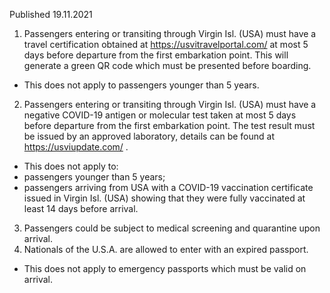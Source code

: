 Published 19.11.2021
1. Passengers entering or transiting through Virgin Isl. (USA) must have a travel certification obtained at <a href="https://usvitravelportal.com/">https://usvitravelportal.com/</a> at most 5 days before departure from the first embarkation point. This will generate a green QR code which must be presented before boarding.
- This does not apply to passengers younger than 5 years.
2. Passengers entering or transiting through Virgin Isl. (USA) must have a negative COVID-19 antigen or molecular test taken at most 5 days before departure from the first embarkation point. The test result must be issued by an approved laboratory, details can be found at <a href="https://usviupdate.com/">https://usviupdate.com/</a> .
- This does not apply to:
- passengers younger than 5 years;
- passengers arriving from USA with a COVID-19 vaccination certificate issued in Virgin Isl. (USA) showing that they were fully vaccinated at least 14 days before arrival.
3. Passengers could be subject to medical screening and quarantine upon arrival.
4. Nationals of the U.S.A. are allowed to enter with an expired passport.
- This does not apply to emergency passports which must be valid on arrival.